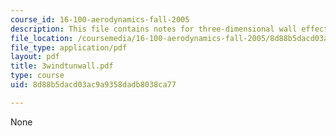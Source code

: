 ```yaml
---
course_id: 16-100-aerodynamics-fall-2005
description: This file contains notes for three-dimensional wall effects.
file_location: /coursemedia/16-100-aerodynamics-fall-2005/8d88b5dacd03ac9a9358dadb8038ca77_3windtunwall.pdf
file_type: application/pdf
layout: pdf
title: 3windtunwall.pdf
type: course
uid: 8d88b5dacd03ac9a9358dadb8038ca77

---
```

None